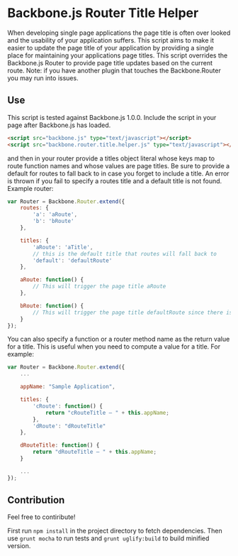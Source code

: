 Backbone.js Router Title Helper
==============================

When developing single page applications the page title is often over looked and the usability of your application suffers. This script aims to make it easier to update the page title of your application by providing a single place for maintaining your applications page titles. This script overrides the Backbone.js Router to provide page title updates based on the current route. Note: if you have another plugin that touches the Backbone.Router you may run into issues.

## Use
This script is tested against Backbone.js 1.0.0. Include the script in your page after Backbone.js has loaded.

```html
<script src="backbone.js" type="text/javascript"></script>
<script src="backbone.router.title.helper.js" type="text/javascript"></script>
```
 and then in your router provide a titles object literal whose keys map to route function names and whose values are page titles. Be sure to provide a default for routes to fall back to in case you forget to include a title. An error is thrown if you fail to specify a routes title and a default title is not found. Example router:

```javascript
var Router = Backbone.Router.extend({
    routes: {
        'a': 'aRoute',
        'b': 'bRoute'
    },

    titles: {
        'aRoute': 'aTitle',
        // this is the default title that routes will fall back to
        'default': 'defaultRoute'
    },

    aRoute: function() {
        // This will trigger the page title aRoute
    },

    bRoute: function() {   
        // This will trigger the page title defaultRoute since there is no bRoute specified
    }
});
```

You can also specify a function or a router method name as the return value for a title. This is useful when you need to compute a value for a title. For example:

```javascript
var Router = Backbone.Router.extend({
    ...

    appName: "Sample Application",

    titles: {
        'cRoute': function() {
            return "cRouteTitle — " + this.appName;
        },
        'dRoute': "dRouteTitle"
    },

    dRouteTitle: function() {
        return "dRouteTitle — " + this.appName;
    }

    ...
});
```

## Contribution

Feel free to contiribute!

First run `npm install` in the project directory to fetch dependencies. Then use `grunt mocha` to run tests and `grunt uglify:build` to build minified version.
